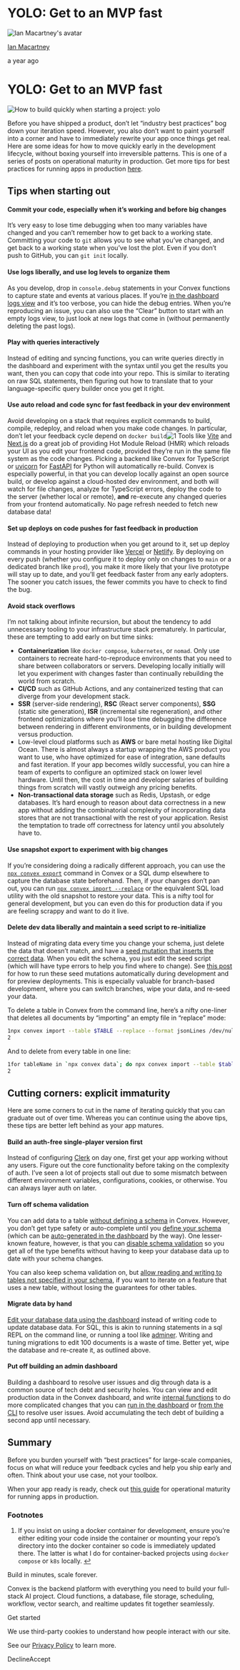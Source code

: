 # YOLO: Get to an MVP fast

![Ian Macartney's avatar](https://stack.convex.dev/_next/image?url=https%3A%2F%2Fcdn.sanity.io%2Fimages%2Fts10onj4%2Fproduction%2F077753b63476b77fb111ba06d1bb538517033a54-3500x3500.jpg&w=3840&q=75)

[Ian Macartney](https://stack.convex.dev/author/ian-macartney)

a year ago

# YOLO: Get to an MVP fast

![How to build quickly when starting a project: yolo](https://stack.convex.dev/_next/image?url=https%3A%2F%2Fcdn.sanity.io%2Fimages%2Fts10onj4%2Fproduction%2F21415b0bd6a637a51a7172104b5e6ae2a7b7f04f-1452x956.png&w=3840&q=75)

Before you have shipped a product, don’t let “industry best practices” bog down your iteration speed. However, you also don’t want to paint yourself into a corner and have to immediately rewrite your app once things get real. Here are some ideas for how to move quickly early in the development lifecycle, without boxing yourself into irreversible patterns. This is one of a series of posts on operational maturity in production. Get more tips for best practices for running apps in production [here](https://stack.convex.dev/operational-maturity-for-production).

## Tips when starting out

#### Commit your code, especially when it’s working and before big changes

It’s very easy to lose time debugging when too many variables have changed and you can’t remember how to get back to a working state. Committing your code to `git` allows you to see what you’ve changed, and get back to a working state when you’ve lost the plot. Even if you don’t push to GitHub, you can `git init` locally.

#### Use logs liberally, and use log levels to organize them

As you develop, drop in `console.debug` statements in your Convex functions to capture state and events at various places. If you’re [in the dashboard logs view](https://docs.convex.dev/dashboard/deployments/logs) and it’s too verbose, you can hide the debug entries. When you’re reproducing an issue, you can also use the “Clear” button to start with an empty logs view, to just look at new logs that come in (without permanently deleting the past logs).

#### Play with queries interactively

Instead of editing and syncing functions, you can write queries directly in the dashboard and experiment with the syntax until you get the results you want, then you can copy that code into your repo. This is similar to iterating on raw SQL statements, then figuring out how to translate that to your language-specific query builder once you get it right.

#### Use auto reload and code sync for fast feedback in your dev environment

Avoid developing on a stack that requires explicit commands to build, compile, redeploy, and reload when you make code changes. In particular, don’t let your feedback cycle depend on `docker build`![1](https://stack.convex.dev/yolo-fast-mvp#user-content-fn-1) Tools like [Vite](https://vitejs.dev/) and [Next.js](https://nextjs.org/) do a great job of providing Hot Module Reload (HMR) which reloads your UI as you edit your frontend code, provided they’re run in the same file system as the code changes. Picking a backend like Convex for TypeScript or [uvicorn](https://www.uvicorn.org/) for [FastAPI](https://fastapi.tiangolo.com/) for Python will automatically re-build. Convex is especially powerful, in that you can develop locally against an open source build, or develop against a cloud-hosted dev environment, and both will watch for file changes, analyze for TypeScript errors, deploy the code to the server (whether local or remote), **and** re-execute any changed queries from your frontend automatically. No page refresh needed to fetch new database data!

#### Set up deploys on code pushes for fast feedback in production

Instead of deploying to production when you get around to it, set up deploy commands in your hosting provider like [Vercel](https://docs.convex.dev/production/hosting/vercel) or [Netlify](https://docs.convex.dev/production/hosting/netlify). By deploying on every push (whether you configure it to deploy only on changes to `main` or a dedicated branch like `prod`), you make it more likely that your live prototype will stay up to date, and you’ll get feedback faster from any early adopters. The sooner you catch issues, the fewer commits you have to check to find the bug.

#### Avoid stack overflows

I’m not talking about infinite recursion, but about the tendency to add unnecessary tooling to your infrastructure stack prematurely. In particular, these are tempting to add early on but time sinks:

- **Containerization** like `docker compose`, `kubernetes`, or `nomad`. Only use containers to recreate hard-to-reproduce environments that you need to share between collaborators or servers. Developing locally initially will let you experiment with changes faster than continually rebuilding the world from scratch.
- **CI/CD** such as GitHub Actions, and any containerized testing that can diverge from your development stack.
- **SSR** (server-side rendering), **RSC** (React server components), **SSG** (static site generation), **ISR** (incremental site regeneration), and other frontend optimizations where you’ll lose time debugging the difference between rendering in different environments, or in building development versus production.
- Low-level cloud platforms such as **AWS** or bare metal hosting like Digital Ocean. There is almost always a startup wrapping the AWS product you want to use, who have optimized for ease of integration, sane defaults and fast iteration. If your app becomes wildly successful, you can hire a team of experts to configure an optimized stack on lower level hardware. Until then, the cost in time and developer salaries of building things from scratch will vastly outweigh any pricing benefits.
- **Non-transactional data storage** such as Redis, Upstash, or edge databases. It’s hard enough to reason about data correctness in a new app without adding the combinatorial complexity of incorporating data stores that are not transactional with the rest of your application. Resist the temptation to trade off correctness for latency until you absolutely have to.

#### Use snapshot export to experiment with big changes

If you’re considering doing a radically different approach, you can use the [`npx convex export`](https://docs.convex.dev/cli#export-data-to-a-file) command in Convex or a SQL dump elsewhere to capture the database state beforehand. Then, if your changes don’t pan out, you can run [`npx convex import --replace`](https://docs.convex.dev/database/import-export/import) or the equivalent SQL load utility with the old snapshot to restore your data. This is a nifty tool for general development, but you can even do this for production data if you are feeling scrappy and want to do it live.

#### Delete dev data liberally and maintain a seed script to re-initialize

Instead of migrating data every time you change your schema, just delete the data that doesn’t match, and have a [seed mutation that inserts the correct data](https://stack.convex.dev/seeding-data-for-preview-deployments). When you edit the schema, you just edit the seed script (which will have type errors to help you find where to change). See [this post](https://stack.convex.dev/seeding-data-for-preview-deployments) for how to run these seed mutations automatically during development and for preview deployments. This is especially valuable for branch-based development, where you can switch branches, wipe your data, and re-seed your data.

To delete a table in Convex from the command line, here’s a nifty one-liner that deletes all documents by “importing” an empty file in “replace” mode:

```bash
1npx convex import --table $TABLE --replace --format jsonLines /dev/null
2
```

And to delete from every table in one line:

```bash
1for tableName in `npx convex data`; do npx convex import --table $tableName --replace -y --format jsonLines /dev/null; done
2
```

## Cutting corners: explicit immaturity

Here are some corners to cut in the name of iterating quickly that you can graduate out of over time. Whereas you can continue using the above tips, these tips are better left behind as your app matures.

#### Build an auth-free single-player version first

Instead of configuring [Clerk](https://docs.convex.dev/auth/clerk) on day one, first get your app working without any users. Figure out the core functionality before taking on the complexity of auth. I’ve seen a lot of projects stall out due to some mismatch between different environment variables, configurations, cookies, or otherwise. You can always layer auth on later.

#### Turn off schema validation

You can add data to a table [without defining a schema](https://docs.convex.dev/database/advanced/schema-philosophy) in Convex. However, you don’t get type safety or auto-complete until you [define your schema](https://docs.convex.dev/database/schemas) (which can be [auto-generated in the dashboard](https://docs.convex.dev/dashboard/deployments/data#generating-a-schema) by the way). One lesser-known feature, however, is that you can [disable schema validation](https://docs.convex.dev/database/schemas#schemavalidation-boolean) so you get all of the type benefits without having to keep your database data up to date with your schema changes.

You can also keep schema validation on, but [allow reading and writing to tables not specified in your schema](https://docs.convex.dev/database/schemas#stricttablenametypes-boolean), if you want to iterate on a feature that uses a new table, without losing the guarantees for other tables.

#### Migrate data by hand

[Edit your database data using the dashboard](https://stack.convex.dev/lightweight-zero-downtime-migrations) instead of writing code to update database data. For SQL, this is akin to running statements in a sql REPL on the command line, or running a tool like [adminer](https://www.adminer.org/). Writing and tuning migrations to edit 100 documents is a waste of time. Better yet, wipe the database and re-create it, as outlined above.

#### Put off building an admin dashboard

Building a dashboard to resolve user issues and dig through data is a common source of tech debt and security holes. You can view and edit production data in the Convex dashboard, and write [internal functions](https://docs.convex.dev/functions/internal-functions) to do more complicated changes that you can [run in the dashboard](https://docs.convex.dev/dashboard/deployments/functions#running-functions) or [from the CLI](https://docs.convex.dev/cli) to resolve user issues. Avoid accumulating the tech debt of building a second app until necessary.

## Summary

Before you burden yourself with “best practices” for large-scale companies, focus on what will reduce your feedback cycles and help you ship early and often. Think about your use case, not your toolbox.

When your app ready is ready, check out [this guide](https://stack.convex.dev/operational-maturity-for-production) for operational maturity for running apps in production.

### Footnotes

1. If you insist on using a docker container for development, ensure you’re either editing your code inside the container or mounting your repo’s directory into the docker container so code is immediately updated there. The latter is what I do for container-backed projects using `docker compose` or `k8s` locally. [↩](https://stack.convex.dev/yolo-fast-mvp#user-content-fnref-1)


Build in minutes, scale forever.

Convex is the backend platform with everything you need to build your full-stack AI project. Cloud functions, a database, file storage, scheduling, workflow, vector search, and realtime updates fit together seamlessly.

Get started

We use third-party cookies to understand how people interact with our site.

See our [Privacy Policy](https://www.convex.dev/legal/privacy/) to learn more.

DeclineAccept